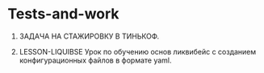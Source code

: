 # Tests-and-work
1. ЗАДАЧА НА СТАЖИРОВКУ В ТИНЬКОФ. 


2. LESSON-LIQUIBSE
Урок по обучению основ ликвибейс с созданием конфигурационных файлов в формате yaml.
